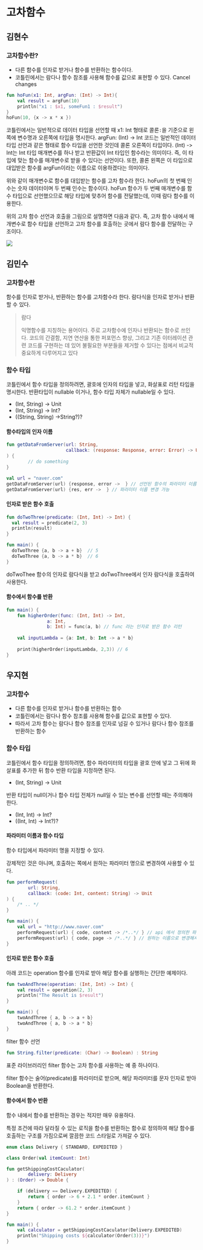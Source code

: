 # 고차함수

## 김현수

### 고차함수란?
- 다른 함수를 인자로 받거나 함수를 반환하는 함수이다.
- 코틀린에서는 람다나 함수 참조를 사용해 함수를 값으로 표현할 수 있다.
Cancel changes
```kotlin
fun hoFun(x1: Int, argFun: (Int) -> Int){
	val result = argFun(10)
	println("x1 : $x1, someFun1 : $result")
}
hoFun(10, {x -> x * x })
```

코틀린에서는 일반적으로 데이터 타입을 선언할 때 x1: Int 형태로 콜론`:`을 기준으로 왼쪽에 변수명과 오른쪽에 타입을 명시한다. argFun: (Int) -> Int 코드는 일반적인 데이터 타입 선언과 같은 형태로 함수 타입을 선언한 것인데 콜론 오른쪽이 타입이다. (Int) -> Int는 Int 타입 매개변수를 하나 받고 반환값이 Int 타입인 함수라는 의미이다. 즉, 이 타입에 맞는 함수를 매개변수로 받을 수 있다는 선언이다. 또한, 콜론 왼쪽은 이 타입으로 대입받은 함수를 argFun이라는 이름으로 이용하겠다는 의미이다.

위와 같이 매개변수로 함수를 대입받는 함수를 고차 함수라 한다. hoFun의 첫 번째 인수는 숫자 데이터이며 두 번째 인수는 함수이다. hoFun 함수가 두 번째 매개변수를 함수 타입으로 선언했으므로 해당 타입에 맞추어 함수를 전달했는데, 이때 람다 함수를 이용한다.

위의 고차 함수 선언과 호출을 그림으로 설명하면 다음과 같다. 즉, 고차 함수 내에서 매개변수로 함수 타입을 선언하고 고차 함수를 호출하는 곳에서 람다 함수를 전달하는 구조이다.

<img src="https://t1.daumcdn.net/cfile/tistory/9966F64E5A98AC3114">

## 김민수
### 고차함수란

함수를 인자로 받거나, 반환하는 함수를 고차함수라 한다. 람다식을 인자로 받거나 반환 할 수 있다.

> 람다
>
> 익명함수를 지칭하는 용어이다. 주로 고차함수에 인자나 반환되는 함수로 쓰인다. 코드의 간결함, 지연 연산을 통한 퍼포먼스 향상, 그리고 기존 이터레이션 관련 코드를 구현하는 데 있어 불필요한 부분들을 제거할 수 있다는 점에서 비교적 중요하게 다루어지고 있다

### 함수 타입

코틀린에서 함수 타입을 정의하려면, 괄호에 인자의 타입을 넣고, 화살표로 리턴 타입을 명시한다. 반환타입이 nullable 이거나, 함수 타입 자체가 nullable일 수 있다.

- (Int, String) -> Unit
- (Int, String) -> Int?
- ((String, String) ->String?)?

#### 함수타입의 인자 이름

``` kotlin
fun getDataFromServer(url: String, 
                      callback: (response: Response, error: Error) -> Unit
) {
		// do something  
}

val url = "naver.com"
getDataFromServer(url) {response, error ->  } // 선언된 함수의 파라미터 이름을 그대로 사용
getDataFromServer(url) {res, err ->  } // 파라미터 이름 변경 가능
```

#### 인자로 받은 함수 호출

```kotlin
fun doTwoThree(predicate: (Int, Int) -> Int) {
  val result = predicate(2, 3)
  println(result)
}

fun main() {
  doTwoThree {a, b -> a + b}  // 5
  doTwoThree {a, b -> a * b}  // 6
}
```

doTwoThee 함수의 인자로 람다식을 받고 doTwoThree에서 인자 람다식을 호출하여 사용한다.

#### 함수에서 함수를 반환

``` kotlin
fun main() {
    fun higherOrder(func: (Int, Int) -> Int,
               a: Int,
               b: Int) = func(a, b) // func 라는 인자로 받은 함수 리턴
    
 	val inputLambda = {a: Int, b: Int -> a * b}
    
    print(higherOrder(inputLambda, 2,3)) // 6
}
```

## 우지현

### 고차함수

- 다른 함수를 인자로 받거나 함수를 반환하는 함수
- 코틀린에서는 람다나 함수 참조를 사용해 함수를 값으로 표현할 수 있다.
- 따라서 고차 함수는 람다나 함수 참조를 인자로 넘길 수 있거나 람다나 함수 참조를 반환하는 함수

### 함수 타입

코틀린에서 함수 타입을 정의하려면, 함수 파라미터의 타입을 괄호 안에 넣고 그 뒤에 화살표를 추가한 뒤 함수 반환 타입을 지정하면 된다.

- (Int, String) -> Unit

반환 타입이 null이거나 합수 타입 전체가 null일 수 있는 변수를 선언할 때는 주의해야 한다.

- (Int, Int) -> Int?
- ((Int, Int) -> Int?)?

#### 파라미터 이름과 함수 타입

함수 타입에서 파라미터 명을 지정할 수 있다.

강제적인 것은 아니며, 호출하는 쪽에서 원하는 파라미터 명으로 변경하여 사용할 수 있다.

```kotlin
fun performRequest(
        url: String,
        callback: (code: Int, content: String) -> Unit
) {
    /* .. */
}

fun main() {
    val url = "http://www.naver.com"
    performRequest(url) { code, content -> /*..*/ } // api 에서 정의한 파라미터 명을 사용
    performRequest(url) { code, page -> /*..*/ } // 원하는 이름으로 변경해서 사용 가능
}
```

#### 인자로 받은 함수 호출

아래 코드는 operation 함수를 인자로 받아 해당 함수를 실행하는 간단한 예제이다.

```kotlin
fun twoAndThree(operation: (Int, Int) -> Int) {
    val result = operation(2, 3)
    println("The Result is $result")
}

fun main() {
    twoAndThree { a, b -> a + b}
    twoAndThree { a, b -> a * b}
}
```

filter 함수 선언

```kotlin
fun String.filter(predicate: (Char) -> Boolean) : String
```

표준 라이브러리인 filter 함수는 고차 함수를 사용하는 예 중 하나이다.

filter 함수는 술어(predicate)를 파라미터로 받으며, 해당 파라미터를 문자 인자로 받아 Boolean을 반환한다.

#### 함수에서 함수 반환

함수 내에서 함수를 반환하는 경우는 적지만 매우 유용하다.

특정 조건에 따라 달라질 수 있는 로직을 함수를 반환하는 함수로 정의하여 해당 함수를 호출하는 구조를 가짐으로써 깔끔한 코드 스타일로 가져갈 수 있다.

```kotlin
enum class Delivery { STANDARD, EXPEDITED }

class Order(val itemCount: Int)

fun getShippingCostCaculator(
        delivery: Delivery
) : (Order) -> Double {

    if (delivery == Delivery.EXPEDITED) {
        return { order -> 6 + 2.1 * order.itemCount }
    }
    return { order -> 61.2 * order.itemCount }
}

fun main() {
    val calculator = getShippingCostCaculator(Delivery.EXPEDITED)
    println("Shipping costs ${calculator(Order(3))}")
}
```
